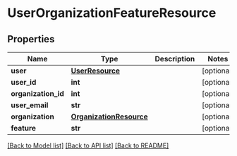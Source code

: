 # UserOrganizationFeatureResource

## Properties
Name | Type | Description | Notes
------------ | ------------- | ------------- | -------------
**user** | [**UserResource**](UserResource.md) |  | [optional] 
**user_id** | **int** |  | [optional] 
**organization_id** | **int** |  | [optional] 
**user_email** | **str** |  | [optional] 
**organization** | [**OrganizationResource**](OrganizationResource.md) |  | [optional] 
**feature** | **str** |  | [optional] 

[[Back to Model list]](../README.md#documentation-for-models) [[Back to API list]](../README.md#documentation-for-api-endpoints) [[Back to README]](../README.md)


